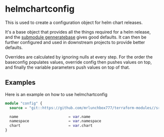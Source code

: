 # helmchartconfig

This is used to create a configuration object for helm chart releases.

It's a base object that provides all the things required for a helm release, and the [submodule genneratebase](/src/helmchartconfig/generatebase/) gives good defaults. It can then be further configured and used in downstream projects to provide better defaults.

Overrides are calculated by ignoring nulls at every step. For the order the baseconfig populates values, override config then pushes values on top, and finally the variable parameters push values on top of that.

## Examples

Here is an example on how to use helmchartconfig

```terraform
module "config" {
  source = "git::https://github.com/mrlunchbox777/terraform-modules//src/helmchartconfig?ref=helmchartconfig/1.0.0"

  name                       = var.name
  namespace                  = var.namespace
  chart                      = var.chart
}
```
